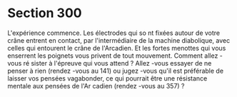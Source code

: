 # Section 300

L'expérience commence. Les électrodes qui so nt fixées autour de
votre crâne entrent en contact, par l'intermédiaire de la machine
diabolique, avec celles qui entourent le crâne de l'Arcadien. Et les
fortes menottes qui vous enserrent les poignets vous privent de
tout mouvement. Comment allez -vous ré sister à l'épreuve qui
vous attend ? Allez -vous essayer de ne penser à rien (rendez -vous
au 141) ou jugez -vous qu'il est préférable de laisser vos pensées
vagabonder, ce qui pourrait être une résistance mentale aux
pensées de l'Ar cadien (rendez -vous au 357) ?